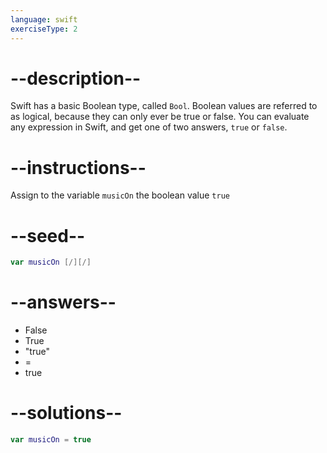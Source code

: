 ```yaml
---
language: swift
exerciseType: 2
---
```


# --description--

Swift has a basic Boolean type, called `Bool`.
Boolean values are referred to as logical, because they can only ever be true or false.
You can evaluate any expression in Swift, and get one of two answers, `true` or `false`.

# --instructions--

Assign to the variable `musicOn` the boolean value `true`

# --seed--

```swift
var musicOn [/][/]
```

# --answers--

- False
- True
- "true"
- = 
- true

# --solutions--

```swift
var musicOn = true
```
